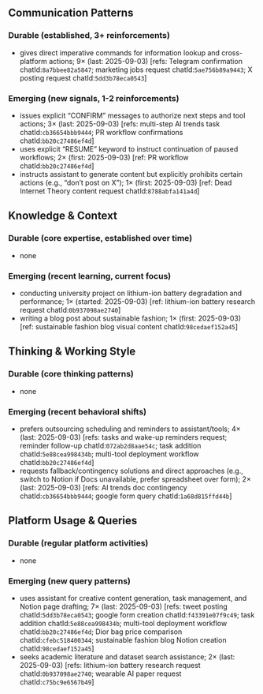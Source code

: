 ## Communication Patterns
### Durable (established, 3+ reinforcements)
- gives direct imperative commands for information lookup and cross-platform actions; 9× (last: 2025-09-03) [refs: Telegram confirmation chatId:`8a7bbee82a5847`; marketing jobs request chatId:`5ae756b89a9443`; X posting request chatId:`5dd3b78eca0543`]

### Emerging (new signals, 1-2 reinforcements)
- issues explicit “CONFIRM” messages to authorize next steps and tool actions; 3× (last: 2025-09-03) [refs: multi-step AI trends task chatId:`cb36654bbb9444`; PR workflow confirmations chatId:`bb20c27486ef4d`]
- uses explicit “RESUME” keyword to instruct continuation of paused workflows; 2× (first: 2025-09-03) [ref: PR workflow chatId:`bb20c27486ef4d`]
- instructs assistant to generate content but explicitly prohibits certain actions (e.g., “don’t post on X”); 1× (first: 2025-09-03) [ref: Dead Internet Theory content request chatId:`8788abfa141a4d`]

## Knowledge & Context
### Durable (core expertise, established over time)
- none

### Emerging (recent learning, current focus)
- conducting university project on lithium-ion battery degradation and performance; 1× (started: 2025-09-03) [ref: lithium-ion battery research request chatId:`0b937098ae2740`]
- writing a blog post about sustainable fashion; 1× (first: 2025-09-03) [ref: sustainable fashion blog visual content chatId:`98cedaef152a45`]

## Thinking & Working Style
### Durable (core thinking patterns)
- none

### Emerging (recent behavioral shifts)
- prefers outsourcing scheduling and reminders to assistant/tools; 4× (last: 2025-09-03) [refs: tasks and wake-up reminders request; reminder follow-up chatId:`072ab2d8aae54c`; task addition chatId:`5e88cea998434b`; multi-tool deployment workflow chatId:`bb20c27486ef4d`]
- requests fallback/contingency solutions and direct approaches (e.g., switch to Notion if Docs unavailable, prefer spreadsheet over form); 2× (last: 2025-09-03) [refs: AI trends doc contingency chatId:`cb36654bbb9444`; google form query chatId:`1a68d815ffd44b`]

## Platform Usage & Queries
### Durable (regular platform activities)
- none

### Emerging (new query patterns)
- uses assistant for creative content generation, task management, and Notion page drafting; 7× (last: 2025-09-03) [refs: tweet posting chatId:`5dd3b78eca0543`; google form creation chatId:`f43391e07f9c49`; task addition chatId:`5e88cea998434b`; multi-tool deployment workflow chatId:`bb20c27486ef4d`; Dior bag price comparison chatId:`cfebc518400344`; sustainable fashion blog Notion creation chatId:`98cedaef152a45`]
- seeks academic literature and dataset search assistance; 2× (last: 2025-09-03) [refs: lithium-ion battery research request chatId:`0b937098ae2740`; wearable AI paper request chatId:`c75bc9e6567b49`]